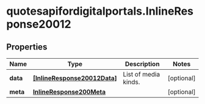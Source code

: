 # quotesapifordigitalportals.InlineResponse20012

## Properties

Name | Type | Description | Notes
------------ | ------------- | ------------- | -------------
**data** | [**[InlineResponse20012Data]**](InlineResponse20012Data.md) | List of media kinds. | [optional] 
**meta** | [**InlineResponse200Meta**](InlineResponse200Meta.md) |  | [optional] 


